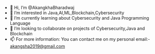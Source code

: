- 👋 Hi, I’m @AkangkhaBharadwaj
- 👀 I’m interested in Java,AI,ML,Blockchain,Cybersecurity
- 🌱 I’m currently learning about Cybersecurity and Java Programming Language
- 💞️ I’m looking to collaborate on projects of Cybersecurity,Java and Blockchain
- 📫 For more information: You can contact me on my personal email:- akangsha2019@gmail.com


<!---
AkangkhaBharadwaj/AkangkhaBharadwaj is a ✨ special ✨ repository because its `README.md` (this file) appears on your GitHub profile.
You can click the Preview link to take a look at your changes.
--->
